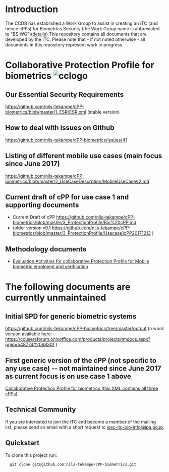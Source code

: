 # Introduction 
The CCDB has established a Work Group to assist in creating an iTC (and hence cPPs) for Biometrics Security (the Work Group name is abbreviated to "BS WG")([details](https://www.commoncriteriaportal.org/communities/Bio.cfm)) This repository contains all documents that are developed by the iTC. Please note that - if not noted otherwise - all documents in this repository represent work in progress. 

# Collaborative Protection Profile for biometrics ![cclogo](https://github.com/nils-tekampe/cPP-biometrics/blob/master/output/images/cclogo.png "cPP development")

## Our Essential Security Requirements 
https://github.com/nils-tekampe/cPP-biometrics/blob/master/1_ESR/ESR.xml (stable version)

## How to deal with issues on Github
https://github.com/nils-tekampe/cPP-biometrics/issues/41 

## Listing of different mobile use cases (main focus since June 2017)
https://github.com/nils-tekampe/cPP-biometrics/blob/master/2_UseCaseDescrption/MobileUseCaseV2.md

## Current draft of cPP for use case 1 and supporting documents
- Current Draft of cPP https://github.com/nils-tekampe/cPP-biometrics/blob/master/3_ProtectionProfile/Bio%20cPP.md 
- (older version v0.1 https://github.com/nils-tekampe/cPP-biometrics/blob/master/3_ProtectionProfile/Usecase1cPP20171213 )

## Methodology documents
- [Evaluation Activities for collaborative Protection Profile for Mobile biometric enrolment and verification](https://github.com/nils-tekampe/cPP-biometrics/blob/master/4_Methodology/BS%20SD.md)

# The following documents are currently unmaintained

## Initial SPD for generic biometric systems
https://github.com/nils-tekampe/cPP-biometrics/tree/master/output (a word version available here: https://ccusersforum.onlyoffice.com/products/projects/tmdocs.aspx?prjid=548774#2068301 )

## First generic version of the cPP (not specific to any use case) -- not maintained since June 2017 as current focus is on use case 1 above
[Collaborative Protection Profile for biometrics (this XML contains all three cPPs) ](https://github.com/nils-tekampe/cPP-biometrics/blob/master/input/biometricCPP.xml)

## Technical Community
If you are interested to join the iTC and become a member of the mailing list, please send an email with a short request to isec-itc-bio-info@ipa.go.jp.


## Quickstart
To clone this project run:

````
  git clone git@github.com:nils-tekampe/cPP-biometrics.git
````

